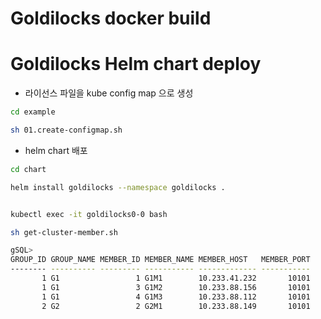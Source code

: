 # Goldilocks docker build 

# Goldilocks Helm chart deploy 

* 라이선스 파일을 kube config map 으로 생성 

```sh 
cd example 

sh 01.create-configmap.sh
```

* helm chart 배포 
```sh 
cd chart 

helm install goldilocks --namespace goldilocks . 


kubectl exec -it goldilocks0-0 bash 

sh get-cluster-member.sh 

gSQL> 
GROUP_ID GROUP_NAME MEMBER_ID MEMBER_NAME MEMBER_HOST   MEMBER_PORT
-------- ---------- --------- ----------- ------------- -----------
       1 G1                 1 G1M1        10.233.41.232       10101
       1 G1                 3 G1M2        10.233.88.156       10101
       1 G1                 4 G1M3        10.233.88.112       10101
       2 G2                 2 G2M1        10.233.88.149       10101

```
